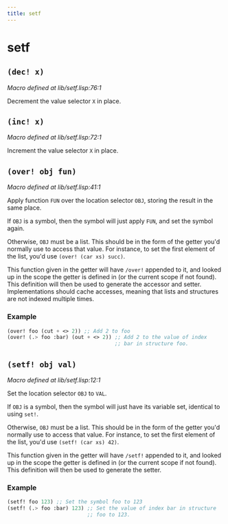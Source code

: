 ```yaml
---
title: setf
---
```

# setf
## `(dec! x)`
*Macro defined at lib/setf.lisp:76:1*

Decrement the value selector `X` in place.

## `(inc! x)`
*Macro defined at lib/setf.lisp:72:1*

Increment the value selector `X` in place.

## `(over! obj fun)`
*Macro defined at lib/setf.lisp:41:1*

Apply function `FUN` over the location selector `OBJ`, storing the result
in the same place.

If `OBJ` is a symbol, then the symbol will just apply `FUN`, and set the
symbol again.

Otherwise, `OBJ` must be a list. This should be in the form of the
getter you'd normally use to access that value. For instance, to set
the first element of the list, you'd use `(over! (car xs) succ)`.

This function given in the getter will have `/over!` appended to it,
and looked up in the scope the getter is defined in (or the current
scope if not found). This definition will then be used to generate the
accessor and setter. Implementations should cache accesses, meaning
that lists and structures are not indexed multiple times.

### Example
```cl
(over! foo (cut + <> 2)) ;; Add 2 to foo
(over! (.> foo :bar) (out + <> 2)) ;; Add 2 to the value of index
                                   ;; bar in structure foo.
```

## `(setf! obj val)`
*Macro defined at lib/setf.lisp:12:1*

Set the location selector `OBJ` to `VAL`.

If `OBJ` is a symbol, then the symbol will just have its variable set,
identical to using `set!`.

Otherwise, `OBJ` must be a list. This should be in the form of the
getter you'd normally use to access that value. For instance, to set
the first element of the list, you'd use `(setf! (car xs) 42)`.

This function given in the getter will have `/setf!` appended to it,
and looked up in the scope the getter is defined in (or the current
scope if not found). This definition will then be used to generate the
setter.

### Example
```cl
(setf! foo 123) ;; Set the symbol foo to 123
(setf! (.> foo :bar) 123) ;; Set the value of index bar in structure
                          ;; foo to 123.
```


